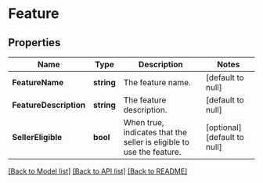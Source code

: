 # Feature

## Properties
Name | Type | Description | Notes
------------ | ------------- | ------------- | -------------
**FeatureName** | **string** | The feature name. | [default to null]
**FeatureDescription** | **string** | The feature description. | [default to null]
**SellerEligible** | **bool** | When true, indicates that the seller is eligible to use the feature. | [optional] [default to null]

[[Back to Model list]](../README.md#documentation-for-models) [[Back to API list]](../README.md#documentation-for-api-endpoints) [[Back to README]](../README.md)

